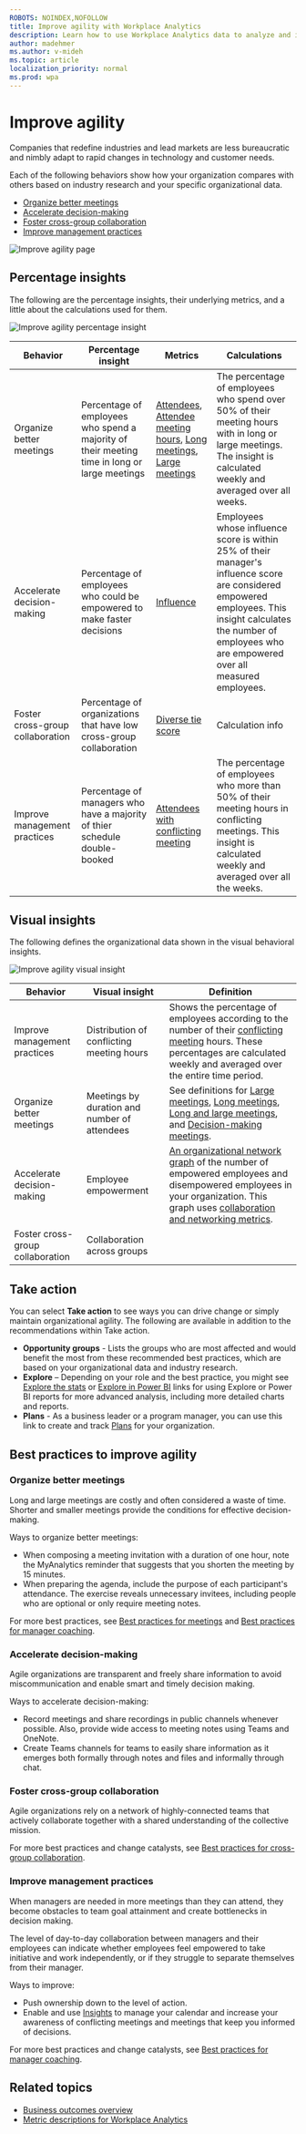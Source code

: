```yaml
---
ROBOTS: NOINDEX,NOFOLLOW
title: Improve agility with Workplace Analytics
description: Learn how to use Workplace Analytics data to analyze and improve organizational agility
author: madehmer
ms.author: v-mideh
ms.topic: article
localization_priority: normal 
ms.prod: wpa
---
```


# Improve agility

Companies that redefine industries and lead markets are less bureaucratic and nimbly adapt to rapid changes in technology and customer needs.

Each of the following behaviors show how your organization compares with others based on industry research and your specific organizational data.

* [Organize better meetings](#organize-better-meetings)
* [Accelerate decision-making](#accelerate-decision-making)
* [Foster cross-group collaboration](#foster-cross-group-collaboration)
* [Improve management practices](#improve-management-practices)

![Improve agility page](../images/wpa/use/agility.png)

## Percentage insights

The following are the percentage insights, their underlying metrics, and a little about the calculations used for them.

![Improve agility percentage insight](../images/wpa/use/impr-agil-accel-decision.png)

|Behavior |Percentage insight | Metrics |Calculations |
|---------|--------|--------------------|----------------------|
|Organize better meetings |Percentage of employees who spend a majority of their meeting time in long or large meetings | [Attendees](metric-definitions.md#attendees-define), [Attendee meeting hours](metric-definitions.md#attendee-meeting-hours-define), [Long meetings](metric-definitions.md#long-meeting-define), [Large meetings](metric-definitions.md#large-meeting-define)| The percentage of employees who spend over 50% of their meeting hours with in long or large meetings. The insight is calculated weekly and averaged over all weeks.  |
|Accelerate decision-making |Percentage of employees who could be empowered to make faster decisions | [Influence](metric-definitions.md#influence-define)  |Employees whose influence score is within 25% of their manager's influence score are considered empowered employees. This insight calculates the number of employees who are empowered over all measured employees.  |
|Foster cross-group collaboration |Percentage of organizations that have low cross-group collaboration | [Diverse tie score](metric-definitions.md#diverse-tie-score-define)  |Calculation info |
|Improve management practices |Percentage of managers who have a majority of thier schedule double-booked | [Attendees with conflicting meeting](metric-definitions.md#attendees-with-conflicting-meeting-define) |The percentage of employees who more than 50% of their meeting hours in conflicting meetings. This insight is calculated weekly and averaged over all the weeks.  |

## Visual insights

The following defines the organizational data shown in the visual behavioral insights.

![Improve agility visual insight](../images/wpa/use/impr-agil-improv-mgmt-prac.png)

|Behavior |Visual insight | Definition |
|---------|--------|----------------------|
| Improve management practices | Distribution of conflicting meeting hours | Shows the percentage of employees according to the number of their [conflicting meeting](glossary.md#conflicting-meeting-define) hours. These percentages are calculated weekly and averaged over the entire time period.  |
| Organize better meetings | Meetings by duration and number of attendees  | See definitions for [Large meetings](glossary.md#large-meeting-define), [Long meetings](glossary.md#long-meeting-define), [Long and large meetings](glossary.md#long-and-large-meeting-define), and [Decision-making meetings](glossary.md#decision-making-meeting-define). |
| Accelerate decision-making | Employee empowerment | [An organizational network graph](insight-ona-measures.md) of the number of empowered employees and disempowered employees in your organization. This graph uses [collaboration and networking metrics](metric-definitions.md#person-metrics). |
| Foster cross-group collaboration | Collaboration across groups |  |

## Take action

You can select **Take action** to see ways you can drive change or simply maintain organizational agility. The following are available in addition to the recommendations within Take action.

* **Opportunity groups** - Lists the groups who are most affected and would benefit the most from these recommended best practices, which are based on your organizational data and industry research.
* **Explore**  – Depending on your role and the best practice, you might see [Explore the stats](explore-intro.md) or [Explore in Power BI](../tutorials/power-bi-intro.md) links for using Explore or Power BI reports for more advanced analysis, including more detailed charts and reports.
* **Plans** - As a business leader or a program manager, you can use this link to create and track [Plans](../Tutorials/solutionsv2-intro.md) for your organization.

## Best practices to improve agility

### Organize better meetings

Long and large meetings are costly and often considered a waste of time. Shorter and smaller meetings provide the conditions for effective decision-making.

<!-- <check out improving meeting quality in effective-operations, do they overlap? however, the figma and spreadsheet names don't match, the spreadsheet shows "Free up capacity" which lists different stuff, so?? -->

Ways to organize better meetings:

* When composing a meeting invitation with a duration of one hour, note the MyAnalytics reminder that suggests that you  shorten the meeting by 15 minutes.
* When preparing the agenda, include the purpose of each participant's attendance. The exercise reveals unnecessary invitees, including people who are optional or only require meeting notes.	

For more best practices, see [Best practices for meetings](../tutorials/gm-meetings.md) and [Best practices for manager coaching](../tutorials/gm-coaching.md).

### Accelerate decision-making

Agile organizations are transparent and freely share information to avoid miscommunication and enable smart and timely decision making.

Ways to accelerate decision-making:

* Record meetings and share recordings in public channels whenever possible. Also, provide wide access to meeting notes using Teams and OneNote.
* Create Teams channels for teams to easily share information as it emerges both formally through notes and files and informally through chat.

<!--
For more best practices and how to develop a 1:1 conversation series, see Best practices for manager coaching.-->

### Foster cross-group collaboration

Agile organizations rely on a network of highly-connected teams that actively collaborate together with a shared understanding of the collective mission.

<!-- <check out improving meeting quality in effective-operations, do they overlap? however, the figma and spreadsheet names don't match, the spreadsheet shows "Free up capacity" which lists different stuff, so?? --> 

For more best practices and change catalysts, see [Best practices for cross-group collaboration](../tutorials/gm-cgcollaboration.md).

### Improve management practices

When managers are needed in more meetings than they can attend, they become obstacles to team goal attainment and create bottlenecks in decision making.

The level of day-to-day collaboration between managers and their employees can indicate whether employees feel empowered to take initiative and work independently, or if they struggle to separate themselves from their manager.

Ways to improve:

* Push ownership down to the level of action.
* Enable and use [Insights](../myanalytics/use/use-the-insights.md#prepare-for-your-meetings) to manage your calendar and increase your awareness of conflicting meetings and meetings that keep you informed of decisions.

For more best practices and change catalysts, see [Best practices for manager coaching](../tutorials/gm-coaching.md).

## Related topics

* [Business outcomes overview](insights.md)
* [Metric descriptions for Workplace Analytics](metric-definitions.md)
